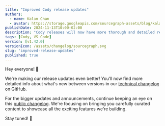 ```yaml
---
title: "Improved Cody release updates"
authors:
  - name: Kalan Chan
  - avatar: https://storage.googleapis.com/sourcegraph-assets/blog/kalan_avatar.png
publishDate: 2024-11-13T10:00-02:00
description: "Cody releases will now have more thorough and detailed release notes."
tags: [Cody, VS Code]
version: [v1.42.0]
versionIcon: /assets/changelog/sourcegraph.svg
slug: 'improved-release-updates'
published: true
---
```


Hey everyone! 👋

We're making our release updates even better! You'll now find more detailed info about what's new between versions in our [technical changelog](https://github.com/sourcegraph/cody/blob/main/vscode/CHANGELOG.md) on GitHub.

For the bigger updates and announcements, continue keeping an eye on this [public changelog](https://sourcegraph.com/changelog). We're focusing on bringing you carefully curated content to showcase all the exciting features we're building.

Stay tuned! 🚀
